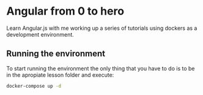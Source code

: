 # Angular from 0 to hero
Learn Angular.js with me working up a series of tutorials using dockers as a development environment.

## Running the environment 

To start running the environment the only thing that you have to do is to be in the apropiate lesson folder and execute: 

```bash
docker-compose up -d
```